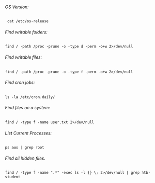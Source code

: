 ###### OS Version:
```
 cat /etc/os-release
```
###### Find writable folders:
```
find / -path /proc -prune -o -type d -perm -o+w 2>/dev/null
```

###### Find writable files:
```
find / -path /proc -prune -o -type f -perm -o+w 2>/dev/null
```
###### Find cron jobs:
```
ls -la /etc/cron.daily/
```
###### Find files on a system:
```
find / -type f -name user.txt 2>/dev/null
```
###### List Current Processes:
```
ps aux | grep root
```
###### Find all hidden files.
```
find / -type f -name ".*" -exec ls -l {} \; 2>/dev/null | grep htb-student
```

